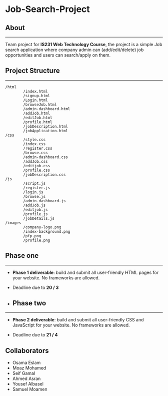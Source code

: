 # Job-Search-Project

## About

------------

Team project for **IS231 Web Technology Course**, the project is a simple Job search application where company admin can (add/edit/delete) job opportunities and users can search/apply on them.

## Project Structure
-----------
```
/html
		/index.html
		/signup.html
		/Login.html
		/browseJob.html
		/admin-dashboard.html
		/addJob.html
		/editJob.html
		/profile.html
		/jobDescription.html
		/jobApplication.html
/css
		/style.css
		/index.css
		/register.css
		/browse.css
		/admin-dashboard.css
		/addJob.css
		/editjob.css
		/profile.css
		/jobDescription.css
/js
		/script.js
		/register.js
		/login.js
		/browse.js
		/admin-dashboard.js
		/addJob.js
		/editjob.js
		/profile.js
		/jobDetails.js
/images
		/company-logo.png
		/index-background.png
		/pfp.png
		/profile.png
```

## Phase one
----------
- **Phase 1 deliverable**: build and submit all user-friendly HTML pages for your website. No frameworks are allowed.

- Deadline due to **20 / 3**

- ## Phase two
----------
- **Phase 2 deliverable**: build and submit all user-friendly CSS and JavaScript for your website. No frameworks are allowed.

- Deadline due to **21 / 4**

## Collaborators

- Osama Eslam
- Moaz Mohamed
- Seif Gamal
- Ahmed Asran
- Yousef Albasel
- Samuel Moamen
